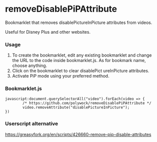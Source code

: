 # removeDisablePiPAttribute
Bookmarklet that removes disablePictureInPicture attributes from videos. 

Useful for Disney Plus and other websites. 

### Usage 
1. To create the bookmarklet, edit any existing bookmarklet and change the URL to the code inside bookmarklet.js. As for bookmark name, choose anything.
2. Click on the bookmarklet to clear disablePict ureInPicture attributes. 
3. Activate PiP mode using your preferred method.  


### Bookmarklet.js 
```
javascript:document.querySelectorAll("video").forEach(video => {
        /* https://github.com/polywock/removeDisablePiPAttribute */
        video.removeAttribute("disablePictureInPicture");
})
```


### Userscript alternative 

https://greasyfork.org/en/scripts/426660-remove-pip-disable-attributes
